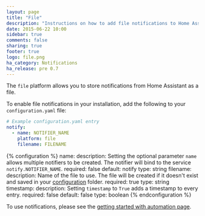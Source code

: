 ```yaml
---
layout: page
title: "File"
description: "Instructions on how to add file notifications to Home Assistant."
date: 2015-06-22 10:00
sidebar: true
comments: false
sharing: true
footer: true
logo: file.png
ha_category: Notifications
ha_release: pre 0.7
---
```


The `file` platform allows you to store notifications from Home Assistant as a file.

To enable file notifications in your installation, add the following to your `configuration.yaml` file:

```yaml
# Example configuration.yaml entry
notify:
  - name: NOTIFIER_NAME
    platform: file
    filename: FILENAME
```

{% configuration %}
name:
  description: Setting the optional parameter `name` allows multiple notifiers to be created. The notifier will bind to the service `notify.NOTIFIER_NAME`.
  required: false
  default: notify
  type: string
filename:
  description: Name of the file to use. The file will be created if it doesn't exist and saved in your [configuration](/docs/configuration/) folder.
  required: true
  type: string
timestamp:
  description: Setting `timestamp` to `True` adds a timestamp to every entry.
  required: false
  default: false
  type: boolean
{% endconfiguration %}

To use notifications, please see the [getting started with automation page](/getting-started/automation/).
